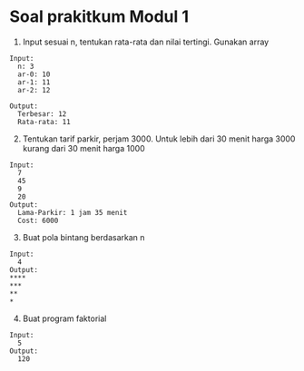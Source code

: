 # Soal prakitkum Modul 1

1. Input sesuai n, tentukan rata-rata dan nilai tertingi. Gunakan array

```
Input:
  n: 3
  ar-0: 10
  ar-1: 11
  ar-2: 12

Output:
  Terbesar: 12
  Rata-rata: 11
```

2. Tentukan tarif parkir, perjam 3000. Untuk lebih dari 30 menit harga 3000 kurang dari 30 menit harga 1000

```
Input:
  7
  45
  9
  20
Output:
  Lama-Parkir: 1 jam 35 menit
  Cost: 6000
```

3. Buat pola bintang berdasarkan n

```
Input:
  4
Output:
****
***
**
*
```

4. Buat program faktorial

```
Input:
  5
Output:
  120
```

